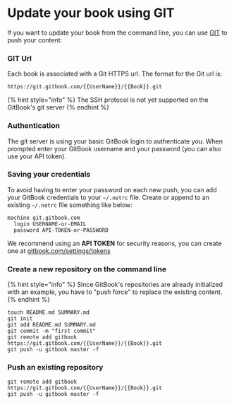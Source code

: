 # Update your book using GIT

If you want to update your book from the command line, you can use [GIT](http://git-scm.com) to push your content:

### GIT Url

Each book is associated with a Git HTTPS url. The format for the Git url is:

```
https://git.gitbook.com/{{UserName}}/{{Book}}.git
```

{% hint style="info" %}
The SSH protocol is not yet supported on the GitBook's git server
{% endhint %}

### Authentication

The git server is using your basic GitBook login to authenticate you. When prompted enter your GitBook username and your password (you can also use your API token).

### Saving your credentials

To avoid having to enter your password on each new push, you can add your GitBook credentials to your `~/.netrc` file. Create or append to an existing `~/.netrc` file something like below:

```
machine git.gitbook.com
  login USERNAME-or-EMAIL
  password API-TOKEN-or-PASSWORD
```

We recommend using an **API TOKEN** for security reasons, you can create one at [gitbook.com/settings/tokens](https://www.gitbook.com/settings/tokens)

### Create a new repository on the command line

{% hint style="info" %}
Since GitBook's repositories are already initialized with an example, you have to "push force" to replace the existing content.
{% endhint %}

```
touch README.md SUMMARY.md
git init
git add README.md SUMMARY.md
git commit -m "first commit"
git remote add gitbook https://git.gitbook.com/{{UserName}}/{{Book}}.git
git push -u gitbook master -f
```

### Push an existing repository

```
git remote add gitbook https://git.gitbook.com/{{UserName}}/{{Book}}.git
git push -u gitbook master -f
```